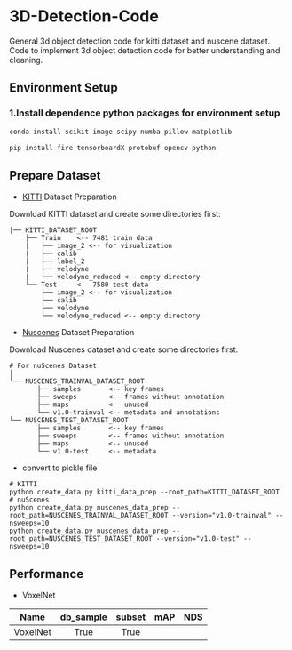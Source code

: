 # 3D-Detection-Code
General 3d object detection code for kitti dataset and nuscene dataset. Code to implement 3d object detection code for better understanding and cleaning.


## Environment Setup

### 1.Install dependence python packages for environment setup

```bash
conda install scikit-image scipy numba pillow matplotlib
```
```bash
pip install fire tensorboardX protobuf opencv-python
```



## Prepare Dataset


* [KITTI](http://www.cvlibs.net/datasets/kitti/eval_object.php?obj_benchmark=3d) Dataset Preparation

Download KITTI dataset and create some directories first:

```plain
|── KITTI_DATASET_ROOT
    ├── Train    <-- 7481 train data
    |   ├── image_2 <-- for visualization
    |   ├── calib
    |   ├── label_2
    |   ├── velodyne
    |   └── velodyne_reduced <-- empty directory
    └── Test     <-- 7580 test data
        ├── image_2 <-- for visualization
        ├── calib
        ├── velodyne
        └── velodyne_reduced <-- empty directory
```


* [Nuscenes](https://www.nuscenes.org/) Dataset Preparation

Download Nuscenes dataset and create some directories first:

```plain
# For nuScenes Dataset                                                                                                                                        │
└── NUSCENES_TRAINVAL_DATASET_ROOT                                                                                                                            
       ├── samples       <-- key frames                                                                                                                       
       ├── sweeps        <-- frames without annotation                                                                                                        
       ├── maps          <-- unused                                                                                                                           
       └── v1.0-trainval <-- metadata and annotations                                                                                                         
└── NUSCENES_TEST_DATASET_ROOT  
       ├── samples       <-- key frames                                                                                                                       
       ├── sweeps        <-- frames without annotation                                                                                                        
       ├── maps          <-- unused    
       └── v1.0-test     <-- metadata    
```

* convert to pickle file
```
# KITTI
python create_data.py kitti_data_prep --root_path=KITTI_DATASET_ROOT
# nuScenes
python create_data.py nuscenes_data_prep --root_path=NUSCENES_TRAINVAL_DATASET_ROOT --version="v1.0-trainval" --nsweeps=10
python create_data.py nuscenes_data_prep --root_path=NUSCENES_TEST_DATASET_ROOT --version="v1.0-test" --nsweeps=10
```


## Performance

* VoxelNet

|Name | db_sample| subset | mAP | NDS |
|------|:------:|:------:|:------:|:------:|
|VoxelNet | True | True | | |
